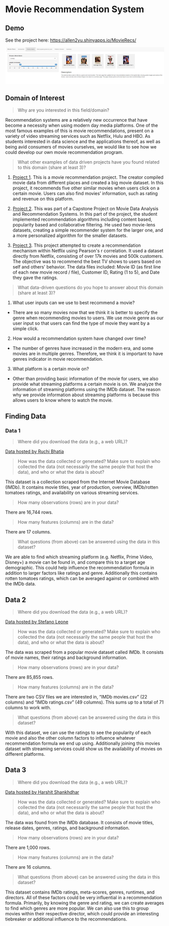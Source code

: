 # Movie Recommendation System

## Demo
See the project here: https://allen2yu.shinyapps.io/MovieRecs/ 

![Movie Recommendation System Demo](./images/demo.PNG "Movie Recommendation System Demo")

## Domain of Interest
> Why are you interested in this field/domain?

Recommendation systems are a relatively new occurrence that have become a necessity when using modern day media platforms. One of the most famous examples of this is movie recommendations, present on a variety of video streaming services such as Netflix, Hulu and HBO. As students interested in data science and the applications thereof, as well as being avid consumers of movies ourselves, we would like to see how we could develop our own movie recommendation program.

>What other examples of data driven projects have you found related to this domain (share at least 3)?

1. [Project 1](https://natassha.github.io/movie_project/). This is a movie recommendation project. The creator compiled movie data from different places and created a big movie dataset. In this project, it recommends five other similar movies when users click on a certain movie. Users can also find movies’ information, such as rating and revenue on this platform.

2. [Project 2](https://www.kaggle.com/rounakbanik/movie-recommender-systems). This was part of a Capstone Project on Movie Data Analysis and Recommendation Systems. In this part of the project, the student implemented recommendation algorithms including content based, popularity based and collaborative filtering. He used two movie-lens datasets, creating a simple recommender system for the larger one, and a more personalized algorithm for the smaller datasets.

3. [Project 3](https://www.kaggle.com/laowingkin/netflix-movie-recommendation#Data-manipulation). This project attempted to create a recommendation mechanism within Netflix using Pearson's r correlation. It used a dataset directly from Netflix, consisting of over 17k movies and 500k customers. The objective was to recommend the best TV shows to users based on self and others' behavior. The data files included: Movie ID (as first line of each new movie record / file), Customer ID, Rating (1 to 5), and Date they gave the ratings.

>What data-driven questions do you hope to answer about this domain (share at least 3)?

1. What user inputs can we use to best recommend a movie?
- There are so many movies now that we think it is better to specify the genre when recommending movies to users. 
We use movie genre as our user input so that users can find the type of movie they want by a simple click. 
2. How would a recommendation system have changed over time?
- The number of genres have increased in the modern era, and some movies are in multiple genres. Therefore, we think it is important to have genres indicator in movie recommendation.
3. What platform is a certain movie on?
-  Other than providing basic information of the movie for users, we also provide what streaming platforms a certain movie is on. We analyze the information of streaming platforms using the IMDb dataset. 
The reason why we provide information about streaming platforms is because this allows users to know where to watch the movie. 

## Finding Data

### Data 1
>Where did you download the data (e.g., a web URL)?

[Data hosted by Ruchi Bhatia](https://www.kaggle.com/ruchi798/movies-on-netflix-prime-video-hulu-and-disney)

>How was the data collected or generated? Make sure to explain who collected the data (not necessarily the same people that host the data), and who or what the data is about?

This dataset is a collection scraped from the Internet Movie Database (IMDb). It contains movie titles, year of production, overview, IMDb/rotten tomatoes ratings, and availability on various streaming services.

>How many observations (rows) are in your data?

There are 16,744 rows.

>How many features (columns) are in the data?

There are 17 columns.

>What questions (from above) can be answered using the data in this dataset?

We are able to find which streaming platform (e.g. Netflix, Prime Video, Disney+) a movie can be found in, and compare this to a target age demographic. This could help influence the recommendation formula in addition to larger factors like ratings and genre. Additionally this contains rotten tomatoes ratings, which can be averaged against or combined with the IMDb data.

## Data 2
>Where did you download the data (e.g., a web URL)?

[Data hosted by Stefano Leone](https://www.kaggle.com/stefanoleone992/imdb-extensive-dataset)

>How was the data collected or generated? Make sure to explain who collected the data (not necessarily the same people that host the data), and who or what the data is about?

The data was scraped from a popular movie dataset called IMDb. It consists of movie names, their ratings and background information.

>How many observations (rows) are in your data?

There are 85,855 rows.

>How many features (columns) are in the data?

There are two CSV files we are interested in, “IMDb movies.csv” (22 columns) and “IMDb ratings.csv” (49 columns). This sums up to a total of 71 columns to work with.

>What questions (from above) can be answered using the data in this dataset?

With this dataset, we can use the ratings to see the popularity of each movie and also the other column factors to influence whatever recommendation formula we end up using. Additionally joining this movies dataset with streaming services could show us the availability of movies on different platforms.

## Data 3
>Where did you download the data (e.g., a web URL)?

[Data hosted by Harshit Shankhdhar](https://www.kaggle.com/harshitshankhdhar/imdb-dataset-of-top-1000-movies-and-tv-shows)

>How was the data collected or generated? Make sure to explain who collected the data (not necessarily the same people that host the data), and who or what the data is about?

The data was found from the IMDb database. It consists of movie titles, release dates, genres, ratings, and background information.

>How many observations (rows) are in your data?

There are 1,000 rows.

>How many features (columns) are in the data?

There are 16 columns.

>What questions (from above) can be answered using the data in this dataset?

This dataset contains IMDb ratings, meta-scores, genres, runtimes, and directors. All of these factors could be very influential in a recommendation formula. Primarily, by knowing the genre and rating, we can create averages to find which genres are more popular. We can also use this to group movies within their respective director, which could provide an interesting tiebreaker or additional influence to the recommendations.

